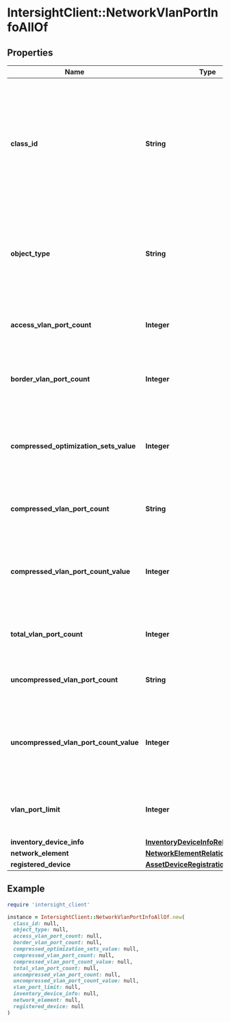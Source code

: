 # IntersightClient::NetworkVlanPortInfoAllOf

## Properties

| Name | Type | Description | Notes |
| ---- | ---- | ----------- | ----- |
| **class_id** | **String** | The fully-qualified name of the instantiated, concrete type. This property is used as a discriminator to identify the type of the payload when marshaling and unmarshaling data. | [default to &#39;network.VlanPortInfo&#39;] |
| **object_type** | **String** | The fully-qualified name of the instantiated, concrete type. The value should be the same as the &#39;ClassId&#39; property. | [default to &#39;network.VlanPortInfo&#39;] |
| **access_vlan_port_count** | **Integer** | The number of available VLAN access ports on a Fabric Interconnect. | [optional][readonly] |
| **border_vlan_port_count** | **Integer** | The number of available VLAN border ports on a Fabric Interconnect. | [optional][readonly] |
| **compressed_optimization_sets_value** | **Integer** | The number of compressed VLAN Group count on a Fabric Interconnect calculated by VLAN port group library. | [optional] |
| **compressed_vlan_port_count** | **String** | The number of compressed VLAN ports on a Fabric Interconnect. | [optional][readonly] |
| **compressed_vlan_port_count_value** | **Integer** | The number of compressed VLAN port count on a Fabric Interconnect calculated by VLAN port group library. | [optional] |
| **total_vlan_port_count** | **Integer** | The total number of VLAN ports on a Fabric Interconnect. | [optional][readonly] |
| **uncompressed_vlan_port_count** | **String** | The number of uncompressed VLAN ports on a Fabric Interconnect. | [optional][readonly] |
| **uncompressed_vlan_port_count_value** | **Integer** | The number of uncompressed VLAN port count on a Fabric Interconnect calculated by VLAN port group library. | [optional] |
| **vlan_port_limit** | **Integer** | The maximum number of VLAN ports allowed on a Fabric Interconnect. | [optional][readonly] |
| **inventory_device_info** | [**InventoryDeviceInfoRelationship**](InventoryDeviceInfoRelationship.md) |  | [optional] |
| **network_element** | [**NetworkElementRelationship**](NetworkElementRelationship.md) |  | [optional] |
| **registered_device** | [**AssetDeviceRegistrationRelationship**](AssetDeviceRegistrationRelationship.md) |  | [optional] |

## Example

```ruby
require 'intersight_client'

instance = IntersightClient::NetworkVlanPortInfoAllOf.new(
  class_id: null,
  object_type: null,
  access_vlan_port_count: null,
  border_vlan_port_count: null,
  compressed_optimization_sets_value: null,
  compressed_vlan_port_count: null,
  compressed_vlan_port_count_value: null,
  total_vlan_port_count: null,
  uncompressed_vlan_port_count: null,
  uncompressed_vlan_port_count_value: null,
  vlan_port_limit: null,
  inventory_device_info: null,
  network_element: null,
  registered_device: null
)
```

